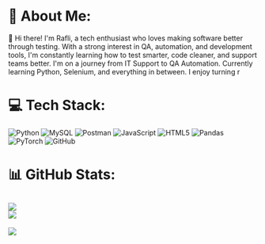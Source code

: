 # 💫 About Me:
👋 Hi there! I'm Rafli, a tech enthusiast who loves making software better through testing. With a strong interest in QA, automation, and development tools, I'm constantly learning how to test smarter, code cleaner, and support teams better. I'm on a journey from IT Support to QA Automation. Currently learning Python, Selenium, and everything in between. I enjoy turning r


# 💻 Tech Stack:
![Python](https://img.shields.io/badge/python-3670A0?style=for-the-badge&logo=python&logoColor=ffdd54) ![MySQL](https://img.shields.io/badge/mysql-4479A1.svg?style=for-the-badge&logo=mysql&logoColor=white) ![Postman](https://img.shields.io/badge/Postman-FF6C37?style=for-the-badge&logo=postman&logoColor=white) ![JavaScript](https://img.shields.io/badge/javascript-%23323330.svg?style=for-the-badge&logo=javascript&logoColor=%23F7DF1E) ![HTML5](https://img.shields.io/badge/html5-%23E34F26.svg?style=for-the-badge&logo=html5&logoColor=white) ![Pandas](https://img.shields.io/badge/pandas-%23150458.svg?style=for-the-badge&logo=pandas&logoColor=white) ![PyTorch](https://img.shields.io/badge/PyTorch-%23EE4C2C.svg?style=for-the-badge&logo=PyTorch&logoColor=white) ![GitHub](https://img.shields.io/badge/github-%23121011.svg?style=for-the-badge&logo=github&logoColor=white)
# 📊 GitHub Stats:
![](https://github-readme-stats.vercel.app/api?username=Sigoblin&theme=dark&hide_border=false&include_all_commits=true&count_private=true)<br/>
![](https://nirzak-streak-stats.vercel.app/?user=Sigoblin&theme=dark&hide_border=false)<br/>
---
[![](https://visitcount.itsvg.in/api?id=Sigoblin&icon=0&color=0)](https://visitcount.itsvg.in)

<!-- Proudly created with GPRM ( https://gprm.itsvg.in ) -->
